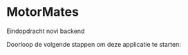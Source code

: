 # MotorMates
Eindopdracht novi backend

Doorloop de volgende stappen om deze applicatie te starten:
